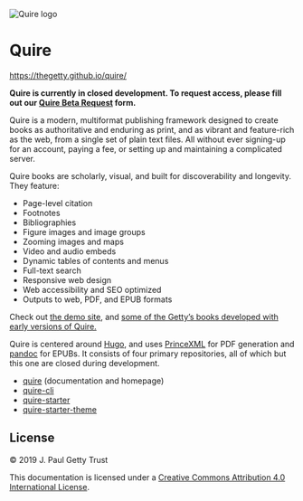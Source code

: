 ![Quire logo](static/img/quire_logo_tm.png)

# Quire

https://thegetty.github.io/quire/

**Quire is currently in closed development. To request access, please fill out our [Quire Beta Request](https://docs.google.com/forms/d/e/1FAIpQLSckvPWWyyfZJko6JTqf3slcXCV8vcCgQjAzoW4MfHEt9hDuxQ/viewform?usp=sf_link) form.**

Quire is a modern, multiformat publishing framework designed to create books as authoritative and enduring as print, and as vibrant and feature-rich as the web, from a single set of plain text files. All without ever signing-up for an account, paying a fee, or setting up and maintaining a complicated server.

Quire books are scholarly, visual, and built for discoverability and longevity. They feature:

- Page-level citation
- Footnotes
- Bibliographies
- Figure images and image groups
- Zooming images and maps
- Video and audio embeds
- Dynamic tables of contents and menus
- Full-text search
- Responsive web design
- Web accessibility and SEO optimized
- Outputs to web, PDF, and EPUB formats

Check out [the demo site](https://thegetty.github.io/quire-starter/), and [some of the Getty’s books developed with early versions of Quire.](http://www.getty.edu/publications/digital/digitalpubs.html)

Quire is centered around [Hugo](https://github.com/gohugoio/hugo), and uses [PrinceXML](http://www.princexml.com/) for PDF generation and [pandoc](https://pandoc.org/) for EPUBs. It consists of four primary repositories, all of which but this one are closed during development.

- [quire](https://github.com/thegetty/quire) (documentation and homepage)
- [quire-cli](https://github.com/thegetty/quire-cli)
- [quire-starter](https://github.com/thegetty/quire-starter)
- [quire-starter-theme](https://github.com/thegetty/quire-starter-theme)

## License

© 2019 J. Paul Getty Trust

This documentation is licensed under a [Creative Commons Attribution 4.0 International License](http://creativecommons.org/licenses/by/4.0/).
